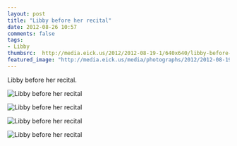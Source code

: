 ```yaml
---
layout: post
title: "Libby before her recital"
date: 2012-08-26 10:57
comments: false
tags: 
- Libby
thumbsrc:  http://media.eick.us/2012/2012-08-19-1/640x640/libby-before-recital16-2012-06-02at13-35-17.jpg
featured_image: "http://media.eick.us/media/photographs/2012/2012-08-19-1/libby-before-recital28-2012-06-02at13-38-34.jpg"
---
```

Libby before her recital.

![Libby before her recital](http://media.eick.us/media/photographs/2012/2012-08-19-1/libby-before-recital28-2012-06-02at13-38-34.jpg)


![Libby before her recital](http://media.eick.us/media/photographs/2012/2012-08-19-1/libby-before-recital16-2012-06-02at13-35-17.jpg)


![Libby before her recital](http://media.eick.us/media/photographs/2012/2012-08-19-1/libby-before-recital14-2012-06-02at13-34-59.jpg)


![Libby before her recital](http://media.eick.us/media/photographs/2012/2012-08-19-1/libby-before-recital9-2012-06-02at13-34-18.jpg)



